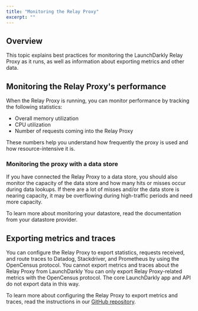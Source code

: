 ```yaml
---
title: "Monitoring the Relay Proxy"
excerpt: ""
---
```


## Overview

This topic explains best practices for monitoring the LaunchDarkly Relay Proxy as it runs, as well as information about exporting metrics and other data.

## Monitoring the Relay Proxy's performance

When the Relay Proxy is running, you can monitor performance by tracking the following statistics:

* Overall memory utilization
* CPU utilization
* Number of requests coming into the Relay Proxy

These numbers help you understand how frequently the proxy is used and how resource-intensive it is. 

### Monitoring the proxy with a data store

If you have connected the Relay Proxy to a data store, you should also monitor the capacity of the data store and how many hits or misses occur during data lookups. If there are a lot of misses and/or the data store is nearing capacity, it may be overflowing during high-traffic periods and need more capacity.

To learn more about monitoring your datastore, read the documentation from your datastore provider.

## Exporting metrics and traces

You can configure the Relay Proxy to export statistics, requests received, and route traces to Datadog, Stackdriver, and Prometheus by using the OpenCensus protocol. 
<Callout intent="alert">
  <CalloutTitle>You cannot export metrics and traces about the Relay Proxy from LaunchDarkly</CalloutTitle>
   <CalloutDescription>You can only export Relay Proxy-related metrics with the OpenCensus protocol. The core LaunchDarkly app and API do not export data in this way.</CalloutDescription>
</Callout>

To learn more about configuring the Relay Proxy to export metrics and traces, read the instructions in our [GitHub repository](https://github.com/launchdarkly/ld-relay#exporting-metrics-and-traces).